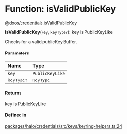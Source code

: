 # Function: isValidPublicKey

[@dxos/credentials](../modules/dxos_credentials.md).isValidPublicKey

**isValidPublicKey**(`key`, `keyType?`): key is PublicKeyLike

Checks for a valid publicKey Buffer.

#### Parameters

| Name | Type |
| :------ | :------ |
| `key` | `PublicKeyLike` |
| `keyType?` | `KeyType` |

#### Returns

key is PublicKeyLike

#### Defined in

[packages/halo/credentials/src/keys/keyring-helpers.ts:24](https://github.com/dxos/dxos/blob/db8188dae/packages/halo/credentials/src/keys/keyring-helpers.ts#L24)
